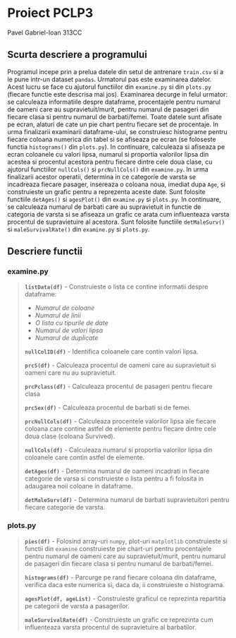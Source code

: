 
# Proiect PCLP3

Pavel Gabriel-Ioan 313CC

## Scurta descriere a programului

Programul incepe prin a prelua datele din setul de antrenare `train.csv` si a le pune
intr-un dataset `pandas`. Urmatorul pas este examinarea datelor. Acest lucru se face
cu ajutorul functiilor din `examine.py` si din `plots.py` (fiecare functie este descrisa mai jos).
Examinarea decurge in felul urmator: se calculeaza informatiile despre dataframe, procentajele
pentru numarul de oameni care au supravietuit/murit, pentru numarul de pasageri
din fiecare clasa si pentru numarul de barbati/femei. Toate datele sunt afisate pe
ecran, alaturi de cate un pie chart pentru fiecare set de procentaje. In urma finalizarii
examinarii dataframe-ului, se construiesc histograme pentru fiecare coloana numerica
din tabel si se afiseaza pe ecran (se foloseste functia `histograms()` din `plots.py`).
In continuare, calculeaza si afiseaza pe ecran coloanele cu valori lipsa, numarul si
proportia valorilor lipsa din acestea si procentul acestora pentru fiecare dintre
cele doua clase, cu ajutorul functiilor `nullCols()` si `prcNullCols()` din `examine.py`.
In urma finalizarii acestor operatii, determina in ce categorie de varsta se incadreaza
fiecare pasager, insereaza o coloana noua, imediat dupa `Age`, si construieste
un grafic pentru a reprezenta aceste date. Sunt folosite functiile `detAges()` si
`agesPlot()` din `examine.py` si `plots.py`. In continuare, se calculeaza numarul de
barbati care au supravietuit in functie de categoria de varsta si se afiseaza un
grafic ce arata cum influenteaza varsta procentul de supravietuire al acestora.
Sunt folosite functiile `detMaleSurv()` si `maleSurvivalRate()` din `examine.py`
si `plots.py`.

## Descriere functii

### examine.py

>**`listData(df)`** - Construieste o lista ce contine informatii despre dataframe:
>
>- *Numarul de coloane*
>- *Numarul de linii*
>- *O lista cu tipurile de date*
>- *Numarul de valori lipsa*
>- *Numarul de duplicate*
>
>**`nullColID(df)`** - Identifica coloanele care contin valori lipsa.
>
>**`prcS(df)`** - Calculeaza procentul de oameni care au supravietuit si oameni care nu au supravietuit.
>
>**`prcPclass(df)`** - Calculeaza procentul de pasageri pentru fiecare clasa
>
>**`prcSex(df)`** - Calculeaza procentul de barbati si de femei.
>
>**`prcNullCols(df)`** - Calculeaza procentele valorilor lipsa ale fiecare coloana
care contine astfel de elemente pentru fiecare dintre cele doua clase (coloana Survived).
>
>**`nullCols(df)`** - Calculeaza numarul si proportia valorilor lipsa din coloanele
care contin astfel de elemente.
>
>**`detAges(df)`** - Determina numarul de oameni incadrati in fiecare categorie
de varsa si construieste o lista pentru a fi folosita in adaugarea noii coloane
in dataframe.
>
>**`detMaleSurv(df)`** - Determina numarul de barbati supravietuitori pentru fiecare
categorie de varsta.

### plots.py

>**`pies(df)`** - Folosind array-uri `numpy`, plot-uri `matplotlib` construieste si functii din `examine`
construieste pie chart-uri pentru procentajele pentru numarul de oameni care au
supravietuit/murit, pentru numarul de pasageri din fiecare clasa si pentru numarul
de barbati/femei.
>
>**`histograms(df)`** - Parcurge pe rand fiecare coloana din dataframe, verifica daca
este numerica si, daca da, ii construieste o histograma.
>
>**`agesPlot(df, ageList)`** - Construieste graficul ce reprezinta repartitia pe categorii de varsta
a pasagerilor.
>
>**`maleSurvivalRate(df)`** - Construieste un grafic ce reprezinta cum influenteaza varsta procentul
de supravietuire al barbatilor.
